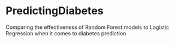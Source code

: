 # PredictingDiabetes
Comparing the effectiveness of Random Forest models to Logistic Regression when it comes to diabetes prediction
